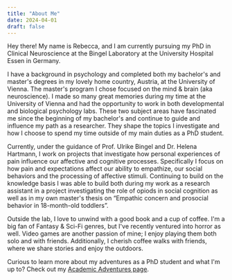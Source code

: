 ```yaml
---
title: "About Me"
date: 2024-04-01
draft: false
---
```


Hey there! My name is Rebecca, and I am currently pursuing my PhD in Clinical Neuroscience at the Bingel Laboratory at the University Hospital Essen in Germany.

I have a background in psychology and completed both my bachelor's and master's degrees in my lovely home country, Austria, at the University of Vienna. The master's program I chose focused on the mind & brain (aka neuroscience). I made so many great memories during my time at the University of Vienna and had the opportunity to work in both developmental and biological psychology labs. These two subject areas have fascinated me since the beginning of my bachelor's and continue to guide and influence my path as a researcher. They shape the topics I investigate and how I choose to spend my time outside of my main duties as a PhD student.

Currently, under the guidance of Prof. Ulrike Bingel and Dr. Helena Hartmann, I work on projects that investigate how personal experiences of pain influence our affective and cognitive processes. Specifically I focus on how pain and expectations affect our ability to empathize, our social behaviors and the processing of affective stimuli. Continuing to build on the knowledge basis I was able to build both during my work as a research assistant in a project investigating the role of opiods in social cognition as well as in my own master's thesis on “Empathic concern and prosocial behavior in 18-month-old toddlers”. 

Outside the lab, I love to unwind with a good book and a cup of coffee. I'm a big fan of Fantasy & Sci-Fi genres, but I've recently ventured into horror as well. Video games are another passion of mine; I enjoy playing them both solo and with friends. Additionally, I cherish coffee walks with friends, where we share stories and enjoy the outdoors.


Curious to learn more about my adventures as a PhD student and what I'm up to? Check out my [Academic Adventures page](/academic-adventures/).